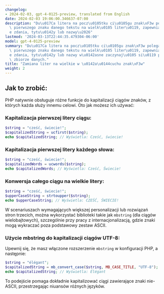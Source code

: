 ```yaml
---
changelog:
- 2024-02-03, gpt-4-0125-preview, translated from English
date: 2024-02-03 19:06:00.346637-07:00
description: "Du\u017Ca litera na pocz\u0105tku ci\u0105gu znak\xF3w polega na zmodyfikowaniu\
  \ pierwszego znaku danego tekstu na wielk\u0105 liter\u0119, zapewniaj\u0105c, \u017C\
  e zdania, tytu\u0142y lub nazwy\u2026"
lastmod: '2024-03-13T22:44:35.479304-06:00'
model: gpt-4-0125-preview
summary: "Du\u017Ca litera na pocz\u0105tku ci\u0105gu znak\xF3w polega na zmodyfikowaniu\
  \ pierwszego znaku danego tekstu na wielk\u0105 liter\u0119, zapewniaj\u0105c, \u017C\
  e zdania, tytu\u0142y lub nazwy w\u0142asne zaczynaj\u0105 si\u0119 poprawnie w\
  \ zbiorze danych."
title: "Zamiana liter na wielkie w \u0142a\u0144cuchu znak\xF3w"
weight: 2
---
```


## Jak to zrobić:
PHP natywnie obsługuje różne funkcje do kapitalizacji ciągów znaków, z których każda służy innemu celowi. Oto jak możesz ich używać:

### Kapitalizacja pierwszej litery ciągu:
```php
$string = "cześć, świecie!";
$capitalizedString = ucfirst($string);
echo $capitalizedString; // Wyświetla: Cześć, świecie!
```

### Kapitalizacja pierwszej litery każdego słowa:
```php
$string = "cześć, świecie!";
$capitalizedWords = ucwords($string);
echo $capitalizedWords; // Wyświetla: Cześć, Świecie!
```

### Konwersja całego ciągu na wielkie litery:
```php
$string = "cześć, świecie!";
$upperCaseString = strtoupper($string);
echo $upperCaseString; // Wyświetla: CZEŚĆ, ŚWIECIE!
```

W scenariuszach wymagających większej personalizacji lub rozwiązań stron trzecich, można wykorzystać biblioteki takie jak `mbstring` (dla ciągów wielobajtowych), szczególnie przy pracy z internacjonalizacją, gdzie znaki mogą wykraczać poza podstawowy zestaw ASCII.

### Użycie mbstring do kapitalizacji ciągów UTF-8:
Upewnij się, że masz włączone rozszerzenie `mbstring` w konfiguracji PHP, a następnie:

```php
$string = "élégant";
$capitalizedString = mb_convert_case($string, MB_CASE_TITLE, "UTF-8");
echo $capitalizedString; // Wyświetla: Élégant
```

To podejście pomaga dokładnie kapitalizować ciągi zawierające znaki nie-ASCII, przestrzegając niuansów różnych języków.
